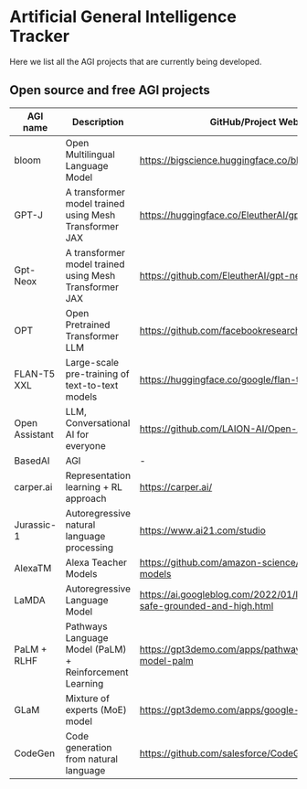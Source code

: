 # Artificial General Intelligence Tracker

Here we list all the AGI projects that are currently being developed.

## Open source and free AGI projects

| AGI name       | Description                                             | GitHub/Project Website                                                        | Live Demo                                        | Company    | Still alive |
| -------------- | ------------------------------------------------------- | ----------------------------------------------------------------------------- | ------------------------------------------------ | ---------- | ----------- |
| bloom          | Open Multilingual Language Model                        | <https://bigscience.huggingface.co/blog/bloom>                                | <https://huggingface.co/bigscience/bloom>        | bigscience | Yes         |
| GPT-J          | A transformer model trained using Mesh Transformer JAX  | <https://huggingface.co/EleutherAI/gpt-j-6B>                                  | <https://huggingface.co/EleutherAI/gpt-j-6B>     | EleutherAI | Yes         |
| Gpt-Neox       | A transformer model trained using Mesh Transformer JAX  | <https://github.com/EleutherAI/gpt-neox>                                      | <https://huggingface.co/EleutherAI/gpt-neox-20b> | EleutherAI | Yes         |
| OPT            | Open Pretrained Transformer LLM                         | <https://github.com/facebookresearch/metaseq/tree/main>                       | <https://opt.alpa.ai/>                           | Facebook   | Yes         |
| FLAN-T5 XXL    | Large-scale pre-training of text-to-text models         | <https://huggingface.co/google/flan-t5-xxl>                                   | <https://huggingface.co/google/flan-t5-xxl>      | Google     | Yes         |
| Open Assistant | LLM, Conversational AI for everyone                     | <https://github.com/LAION-AI/Open-Assistant>                                  | -                                                | LAION      | Yes         |
| BasedAI        | AGI                                                     | -                                                                             | -                                                | Elon Mask  | Yes         |
| carper.ai      | Representation learning + RL approach                   | <https://carper.ai/>                                                          | -                                                | carper.ai  | Yes         |
| Jurassic-1     | Autoregressive natural language processing              | <https://www.ai21.com/studio>                                                 | <https://www.ai21.com/studio>                    | AI21       | Yes         |
| AlexaTM        | Alexa Teacher Models                                    | <https://github.com/amazon-science/alexa-teacher-models>                      | -                                                | Amazon     | Yes         |
| LaMDA          | Autoregressive Language Model                           | <https://ai.googleblog.com/2022/01/lamda-towards-safe-grounded-and-high.html> | -                                                | Google     | Yes         |
| PaLM + RLHF    | Pathways Language Model (PaLM) + Reinforcement Learning | <https://gpt3demo.com/apps/pathways-language-model-palm>                      | -                                                | Google     | Yes         |
| GLaM           | Mixture of experts (MoE) model                          | <https://gpt3demo.com/apps/google-glam>                                       | -                                                | Google     | Yes         |
| CodeGen        | Code generation from natural language                   | <https://github.com/salesforce/CodeGen>                                       | -                                                | Salesforce | Yes         |